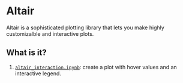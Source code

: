 # Altair

Altair is a sophisticated plotting library that lets you make highly customizalble
and interactive plots.


## What is it?

1. [`altair_interaction.ipynb`](altair/altair_interaction.ipynb): create a plot with
   hover values and an interactive legend.
